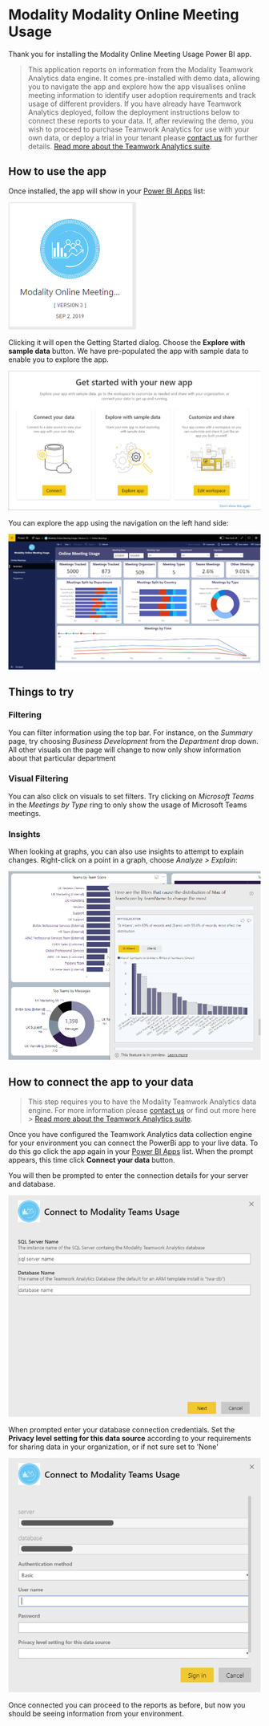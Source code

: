 # Modality Modality Online Meeting Usage

Thank you for installing the Modality Online Meeting Usage Power BI app. 

> This application reports on information from the Modality Teamwork Analytics data engine. 
It comes pre-installed with demo data, allowing you to navigate the app and explore how the 
app visualises online meeting information to identify user adoption requirements and track usage of different providers.
If you have already have Teamwork Analytics deployed, follow the deployment instructions below to connect these reports to your data. If, after reviewing the demo, you wish to proceed to purchase Teamwork Analytics for use with your own data, or deploy a trial in your tenant please [contact us](https://modalitysoftware.com/contact) for further details. [Read more about the Teamwork Analytics suite](https://modalitysoftware.com/teamwork-analytics).

## How to use the app

Once installed, the app will show in your [Power BI Apps](https://app.powerbi.com/groups/me/apps) list:

![alt text](images/onlinemeetings/icon.png "Modality Online Meeting Usage Icon")

Clicking it will open the Getting Started dialog. Choose the **Explore with sample data** button. We have pre-populated the app with sample data to enable you to explore the app.

![alt text](images/onlinemeetings/getstarted.png "Get Started Dialog")

You can explore the app using the navigation on the left hand side:

![Summary](images/onlinemeetings/summary.png "Summary")

## Things to try

### Filtering

You can filter information using the top bar. For instance, on the *Summary* page, try choosing *Business Development* from the *Department* drop down. All other visuals on the page will change to now only show information about that particular department

### Visual Filtering

You can also click on visuals to set filters. Try clicking on *Microsoft Teams* in the *Meetings by Type* ring to only show the usage of Microsoft Teams meetings.

### Insights
When looking at graphs, you can also use insights to attempt to explain changes. Right-click on a point in a graph, choose *Analyze > Explain*:

![alt text](images/usage/explain.png "Analysis")

## How to connect the app to your data

> This step requires you to have the Modality Teamwork Analytics data engine.  For more information please [contact us](https://modalitysoftware.com/contact) or find out more here > [Read more about the Teamwork Analytics suite](https://modalitysoftware.com/teamwork-analytics).

Once you have configured the Teamwork Analytics data collection engine for your environment you can connect the PowerBi app to your live data.  To do this go click the app again in your [Power BI Apps](https://app.powerbi.com/groups/me/apps) list.  When the prompt appears, this time click **Connect your data** button.

You will then be prompted to enter the connection details for your server and database.
  
![alt text](images/usage/connecttodata.png "Connect to Data")

When prompted enter your database connection credentials.  Set the **Privacy level setting for this data source** according to your requirements for sharing data in your organization, or if not sure set to 'None'

![alt text](images/usage/credentials.png "Credentials")

Once connected you can proceed to the reports as before, but now you should be seeing information from your environment.
